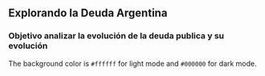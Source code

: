 ## Explorando la Deuda Argentina 
### Objetivo analizar la evolución de la deuda publica y su evolución
The background color is `#ffffff` for light mode and `#000000` for dark mode.

